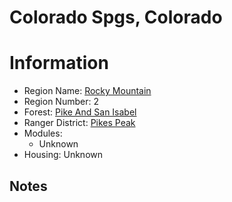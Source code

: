 
Colorado Spgs, Colorado
=======================
  
# Information  
* Region Name: [Rocky Mountain]()  
* Region Number: 2  
* Forest: [Pike And San Isabel](http://www.fs.usda.gov/psicc)  
* Ranger District: [Pikes Peak]()  
* Modules:  
  - Unknown  
* Housing: Unknown  
  
## Notes

